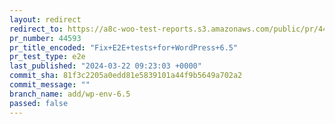 ```yaml
---
layout: redirect
redirect_to: https://a8c-woo-test-reports.s3.amazonaws.com/public/pr/44593/e2e/index.html
pr_number: 44593
pr_title_encoded: "Fix+E2E+tests+for+WordPress+6.5"
pr_test_type: e2e
last_published: "2024-03-22 09:23:03 +0000"
commit_sha: 81f3c2205a0edd81e5839101a44f9b5649a702a2
commit_message: ""
branch_name: add/wp-env-6.5
passed: false
---
```

